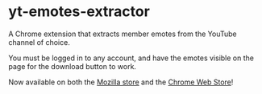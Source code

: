 # yt-emotes-extractor
A Chrome extension that extracts member emotes from the YouTube channel of choice.

You must be logged in to any account, and have the emotes visible on the page for the download button to work.

Now available on both the [Mozilla store](https://addons.mozilla.org/en-CA/firefox/addon/youtube-emote-downloader/) and the [Chrome Web Store](https://chromewebstore.google.com/detail/youtube-emote-downloader/lfceamfoncfajmodgdlgnmlmddgoekfh?authuser=1&hl=en&pli=1)!
